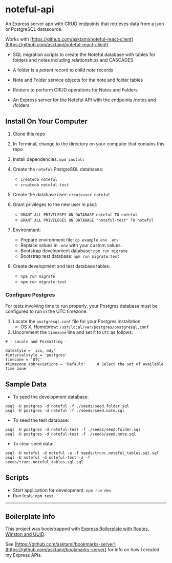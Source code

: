 # noteful-api

An Express server app with CRUD endpoints that retrieves data from a json or PostgreSQL datasource.

Works with [https://github.com/asktami/noteful-react-client](https://github.com/asktami/noteful-react-client).

- SQL migration scripts to create the Noteful database with tables for folders and notes including relationships and CASCADES

- A folder is a _parent_ record to child _note_ records

- Note and Folder service objects for the note and folder tables

- Routers to perform CRUD operations for Notes and Folders

- An Express server for the Noteful API with the endpoints /notes and /folders

## Install On Your Computer

1. Clone this repo
2. In Terminal, change to the directory on your computer that contains this repo
3. Install dependencies: `npm install`
4. Create the `noteful` PostgreSQL databases:

   - `createdb noteful`
   - `createdb noteful-test`

5. Create the database user: `createuser noteful`

6. Grant privileges to the new user in psql:

   - `GRANT ALL PRIVILEGES ON DATABASE noteful TO noteful`
   - `GRANT ALL PRIVILEGES ON DATABASE "noteful-test" TO noteful`

7. Environment:

   - Prepare environment file: `cp example.env .env`
   - Replace values in `.env` with your custom values.
   - Bootstrap development database: `npm run migrate`
   - Bootstrap test database: `npm run migrate:test`

8. Create development and test database tables:
   - `npm run migrate`
   - `npm run migrate:test`

### Configure Postgres

For tests involving time to run properly, your Postgres database must be configured to run in the UTC timezone.

1. Locate the `postgresql.conf` file for your Postgres installation.
   - OS X, Homebrew: `/usr/local/var/postgres/postgresql.conf`
2. Uncomment the `timezone` line and set it to `UTC` as follows:

```
# - Locale and Formatting -

datestyle = 'iso, mdy'
#intervalstyle = 'postgres'
timezone = 'UTC'
#timezone_abbreviations = 'Default'     # Select the set of available time zone
```

## Sample Data

- To seed the development database:

```
psql -U postgres -d noteful -f ./seeds/seed.folder.sql
psql -U postgres -d noteful -f ./seeds/seed.note.sql
```

- To seed the test database:

```
psql -U postgres -d noteful-test -f ./seeds/seed.folder.sql
psql -U postgres -d noteful-test -f ./seeds/seed.note.sql
```

- To clear seed data:

```
psql -U noteful -d noteful -a -f seeds/trunc.noteful_tables.sql.sql
psql -U noteful -d noteful-test -a -f seeds/trunc.noteful_tables.sql.sql
```

## Scripts

- Start application for development: `npm run dev`
- Run tests: `npm test`

---

## Boilerplate Info

This project was bootstrapped with [Express Boilerplate with Routes, Winston and UUID](https://github.com/asktami/express-boilerplate-routes).

See [https://github.com/asktami/bookmarks-server](https://github.com/asktami/bookmarks-server) for info on how I created my Express APIs.
